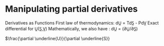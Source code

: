 # Manipulating partial derivatives
Derivatives as Functions
First law of thermodynamics: dU̲ = TdS̲ - PdV̲
Exact differential for U̲(S̲,V̲)
Mathematically, we also have : dU̲ = (∂U̲/∂S̲)

$\frac{\partial \underline{U}}{\partial \underline{S}}
